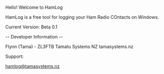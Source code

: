 Hello! Welcome to HamLog

HamLog is a free tool for logging your Ham Radio COntacts on Windows.

Current Version: Beta 0.1

-- Developer Information --

Flynn (Tama) - ZL3FTB
Tamatu Systems NZ
tamasystems.nz

Support:

hamlog@tamasystems.nz